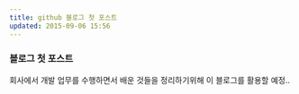 ```yaml
---
title: github 블로그 첫 포스트
updated: 2015-09-06 15:56
---
```


### 블로그 첫 포스트

 회사에서 개발 업무를 수행하면서 배운 것들을 정리하기위해 이 블로그를 활용할 예정..